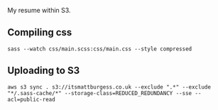 My resume within S3.

## Compiling css
```
sass --watch css/main.scss:css/main.css --style compressed
```

## Uploading to S3
```
aws s3 sync . s3://itsmattburgess.co.uk --exclude ".*" --exclude "*/.sass-cache/*" --storage-class=REDUCED_REDUNDANCY --sse --acl=public-read
```
